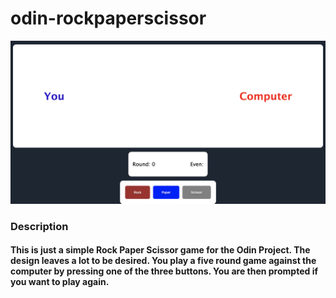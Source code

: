 # odin-rockpaperscissor

<img src="rps_img.png" alt="drawing" width="800"/>


### Description
#### This is just a simple Rock Paper Scissor game for the Odin Project. The design leaves a lot to be desired. You play a five round game against the computer by pressing one of the three buttons. You are then prompted if you want to play again.

